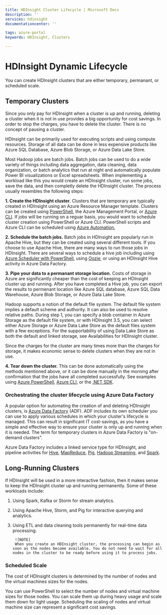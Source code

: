 ```yaml
---
title: HDInsight Cluster Lifecycle | Microsoft Docs
description: ''
services: hdinsight
documentationcenter: ''

tags: azure-portal
keywords: HDInsight, Clusters

---
```

# HDInsight Dynamic Lifecycle

You can create HDInsight clusters that are either temporary, permanant, or scheduled scale.  

## Temporary Clusters

Since you only pay for HDInsight when a cluster is up and running, deleting a cluster when it is not in use provides a big opportunity for cost savings.  In order to stop the charges, you have to delete the cluster.  There is no concept of pausing a cluster.  

HDInsight can be primarily used for executing scripts and using compute resources.  Storage of all data can be done in less expensive products like Azure SQL Database, Azure Blob Storage, or Azure Data Lake Store.

Most Hadoop jobs are batch jobs.  Batch jobs can be used to do a wide variety of things including data aggregation, data cleaning, data organization, or batch analytics that run at night and automatically populate Power BI visualizations or Excel spreadsheets.   When implementing a workload like this you would create an HDInsight cluster, run some jobs, save the data, and then completly delete the HDInsight cluster. The process usually resembles the following steps:

**1.  Create the HDInsight cluster.**  Clusters that are temporary are typically created in HDInsight using an Azure Resource Manager template.   Clusters can be created using [PowerShell](https://docs.microsoft.com/powershell/module/azurerm.hdinsight/New-AzureRmHDInsightCluster?view=azurermps-4.0.0), the Azure Management Portal, or [Azure CLI](hdinsight-hadoop-create-linux-clusters-azure-cli.md).  If jobs will be running on a reguar basis, you would want to schedule cluster creation using PowerShell or Azure CLI.  PowerShell scripts and Azure CLI can be scheduled using [Azure Automation.](https://azure.microsoft.com/services/automation/) 

**2.  Schedule the batch jobs.** Batch jobs in HDInsight are popularly run in Apache Hive, but they can be created using several different tools. If you choose to use Apache Hive, there are many ways to run those jobs in HDInsight.  There are several ways to schedule a hive job including using [Azure Scheduler with PowerShell](hdinsight-hadoop-use-hive-powershell.md), using [Oozie](hdinsight-use-oozie-coordinator-time.md), or using an HDInsight Hive activity in Azure Data Factory. 

**3.  Pipe your data to a permanant storage location.**  Costs of storage in Azure are significantly cheaper than the cost of keeping an HDInsight cluster up and running.  After you have completed a Hive job, you can export the results to permenant location like Azure SQL database, Azure SQL Data Warehouse,  Azure Blob Storage, or Azure Data Lake Store.  

Hadoop supports a notion of the default file system. The default file system implies a default scheme and authority. It can also be used to resolve relative paths. During step 1, you can specify a blob container in Azure Storage as the default file system, or with HDInsight 3.5, you can select either Azure Storage or Azure Data Lake Store as the default files system with a few exceptions.   For the supportability of using Data Lake Store as both the default and linked storage, see Availabilities for HDInsight cluster.

Since the charges for the cluster are many times more than the charges for storage, it makes economic sense to delete clusters when they are not in use.

**4.  Tear down the cluster.**  This can be done automatically using the methods mentioned above, or it can be done manually in the morning after confirmation that the jobs have all completed successfully.  See examples using [Azure PowerShell](hdinsight-administer-use-powershell.md), [Azure CLI](hdinsight-administer-use-command-line.md), or the [.NET SDK](hdinsight-administer-use-dotnet-sdk.md).

### Orchestrating the cluster lifecycle using Azure Data Factory

A popular option for automating the creation of and deleting HDInsight clusters, is [Azure Data Factory](https://docs.microsoft.com/azure/data-factory/data-factory-introduction) (ADF). ADF includes its own scheduler you can use to apply various schedules in which your cluster's lifecycle is managed. This can result in significant IT cost-savings, as you have a simple and effective way to ensure your cluster is only up and running when it is needed. The term for temporary clusters in Azure Data Factory is "on-demand clusters".

Azure Data Factory includes a linked service type for HDInsight, and pipeline activities for [Hive](https://docs.microsoft.com/azure/data-factory/data-factory-hive-activity), [MapReduce](https://docs.microsoft.com/azure/data-factory/data-factory-map-reduce), [Pig](https://docs.microsoft.com/azure/data-factory/data-factory-pig-activity), [Hadoop Streaming](https://docs.microsoft.com/azure/data-factory/data-factory-hadoop-streaming-activity), and [Spark](https://docs.microsoft.com/azure/data-factory/data-factory-spark).


## Long-Running Clusters

If HDInsight will be used in a more interactive fashion, then it makes sense to keep the HDInsight cluster up and running permanently.  Some of these workloads include:

1) Using Spark, Kafka or Storm for stream analytics.

2) Using Apache Hive, Storm, and Pig for interactive querying and analytics.

3) Using ETL and data cleaning tools permanently for real-time data processing.


        ![NOTE]
        When you create an HDInsight cluster, the processing can begin as soon as the nodes become available. You do not need to wait for all nodes in the cluster to be ready before using it to process jobs.



### Scheduled Scale  
The cost of HDInsight clusters is determined by the number of nodes and the virtual machines sizes for the nodes.

You can use PowerShell to select the number of nodes and virtual machine sizes for those nodes.  You can scale them up during heavy usage and scale them down for light usage.  Scheduling the scaling of nodes and virtual machine size can represent a significant cost savings.